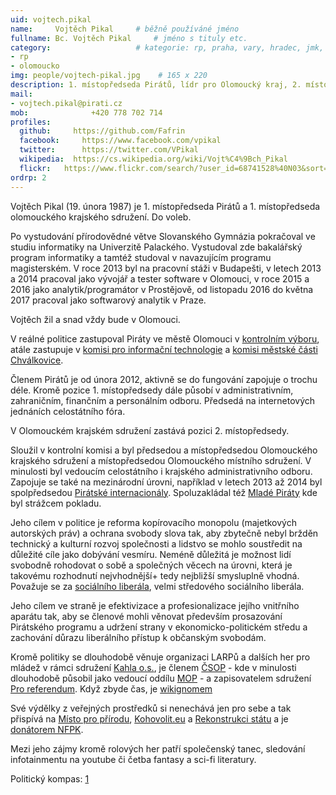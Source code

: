 ```yaml
---
uid: vojtech.pikal
name:     Vojtěch Pikal  	# běžně používáné jméno
fullname: Bc. Vojtěch Pikal  	# jméno s tituly etc.
category:                	# kategorie: rp, praha, vary, hradec, jmk, senat
- rp
- olomoucko
img: people/vojtech-pikal.jpg    # 165 x 220
description: 1. místopředseda Pirátů, lídr pro Olomoucký kraj, 2. místopředseda Olomouckého kraje	# kratký popis, max 160 znaků
mail:
- vojtech.pikal@pirati.cz
mob:			  +420 778 702 714
profiles:
  github:     https://github.com/Fafrin
  facebook: 	https://www.facebook.com/vpikal
  twitter: 		https://twitter.com/VPikal
  wikipedia:  https://cs.wikipedia.org/wiki/Vojt%C4%9Bch_Pikal
  flickr:	https://www.flickr.com/search/?user_id=68741528%40N03&sort=date-taken-desc&view_all=1&text=vojt%C4%9Bch%20pikal
ordrp: 2
---
```


Vojtěch Pikal (19. února 1987) je 1. místopředseda Pirátů a 1. místopředseda olomouckého krajského sdružení. Do voleb. 

Po vystudování přírodovědné větve Slovanského Gymnázia pokračoval ve studiu informatiky na Univerzitě Palackého. Vystudoval zde bakalářský program informatiky a tamtéž studoval v navazujícím programu magisterském.
V roce 2013 byl na pracovní stáži v Budapešti, v letech 2013 a 2014 pracoval jako vývojář a tester software v Olomouci, v roce 2015 a 2016 jako analytik/programátor v Prostějově, od listopadu 2016 do května 2017 pracoval jako softwarový analytik v Praze.

Vojtěch žil a snad vždy bude v Olomouci.

V reálné politice zastupoval Piráty ve městě Olomouci v [kontrolním výboru](http://www.olomouc.eu/samosprava/zastupitelstvo-mesta/vybory-zastupitelstva-mesta-olomouce), atále zastupuje v [komisi pro informační technologie](http://www.olomouc.eu/samosprava/odborne-komise-rady-mesta/komise-pro-informacni-technologie) a [komisi městské části Chválkovice](http://www.olomouc.eu/samosprava/komise-mestskych-casti/chvalkovice).

Členem Pirátů je od února 2012, aktivně se do fungování zapojuje o trochu déle.
Kromě pozice 1. místopředsedy dále působí v administrativním, zahraničním, finančním a personálním odboru.
Předsedá na internetových jednáních celostátního fóra.

V Olomouckém krajském sdružení zastává pozici 2. místopředsedy.

Sloužil v kontrolní komisi a byl předsedou a místopředsedou Olomouckého krajského sdružení a místopředsedou Olomouckého místního sdružení. V minulosti byl vedoucím celostátního i krajského administrativního odboru.
Zapojuje se také na mezinárodní úrovni, například v letech 2013 až 2014 byl spolpředsedou [Pirátské internacionály](https://pp-international.net/).
Spoluzakládal též [Mladé Piráty](https://wiki.pirati.cz/mladi/start) kde byl strážcem pokladu.

Jeho cílem v politice je reforma kopírovacího monopolu (majetkových autorských práv) a ochrana svobody slova tak, aby zbytečně nebyl bržděn technický a kulturní rozvoj společnosti a lidstvo se mohlo soustředit na důležité cíle jako dobývání vesmíru. Neméně důležitá je možnost lidí svobodně rohodovat o sobě a společných věcech na úrovni, která je takovému rozhodnutí nejvhodnější+ tedy nejbližší smysluplně vhodná. Považuje se za [sociálního liberála](https://en.wikipedia.org/wiki/Social_liberalism), velmi středového sociálního liberála.

Jeho cílem ve straně je efektivizace a profesionalizace jejího vnitřního aparátu tak, aby se členové mohli věnovat především prosazování Pirátského programu a udržení strany v ekonomicko-politickém středu a zachování důrazu liberálního přístup k občanským svobodám.

Kromě politiky se dlouhodobě věnuje organizaci LARPů a dalších her pro mládež v rámci sdružení [Kahla o.s.](http://www.kahla.cz/), je členem [ČSOP](http://www.csop.cz/) - kde v minulosti dlouhodobě působil jako vedoucí oddílu [MOP](http://www.emop.cz/) - a zapisovatelem sdružení [Pro referendum](https://www.facebook.com/PROREFERENDUM/). Když zbyde čas, je [wikignomem](https://cs.wikipedia.org/wiki/Wikipedista:Fafrin)

Své výdělky z veřejných prostředků si nenechává jen pro sebe a tak přispívá na [Místo pro přírodu](http://www.mistoproprirodu.cz/), [Kohovolit.eu](http://kohovolit.eu/) a [Rekonstrukci státu](http://www.rekonstrukcestatu.cz/cs) a je [donátorem NFPK](http://www.nfpk.cz/cz/donatori-12).

Mezi jeho zájmy kromě rolových her patří společenský tanec, sledování infotainmentu na youtube či četba fantasy a sci-fi literatury.

Politický kompas: [1](https://interaktivni.rozhlas.cz/data/polkviz/results.html?e=54.3&d=57.4&g=71.9&s=71.9)
